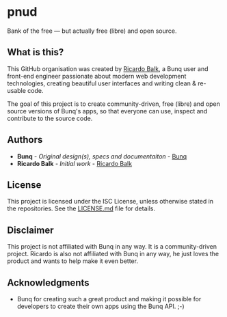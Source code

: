 # pnud

Bank of the free &mdash; but actually free (libre) and open source.

## What is this?

This GitHub organisation was created by [Ricardo Balk][gh:@ricardobalk], a Bunq user and front-end engineer passionate about modern web development technologies, creating beautiful user interfaces and writing clean & re-usable code.

The goal of this project is to create community-driven, free (libre) and open source versions of Bunq's apps, so that everyone can use, inspect and contribute to the source code.

<!-- ## Contributing -->

<!-- Please read [CONTRIBUTING.md][gh:pnud/contributing] for details on our code of conduct, and the process for submitting pull requests. -->

## Authors

* **Bunq** - *Original design(s), specs and documentaiton* - [Bunq][gh:@bunq]
* **Ricardo Balk** - *Initial work* - [Ricardo Balk][gh:@ricardobalk]

<!-- See also the list of [contributors][gh:pnud/contributors] who participated in this project. -->

## License

This project is licensed under the ISC License, unless otherwise stated in the repositories. See the [LICENSE.md][gh:@pnud/license] file for details.

## Disclaimer

This project is not affiliated with Bunq in any way. It is a community-driven project. Ricardo is also not affiliated with Bunq in any way, he just loves the product and wants to help make it even better.

## Acknowledgments

* Bunq for creating such a great product and making it possible for developers to create their own apps using the Bunq API. ;-)

[gh:@bunq]: https://github.com/bunq "Bunq on GitHub, the place where you can find the Bunq API specification and documentation."
[gh:@pnud/license]: ../LICENSE "ISC License"
[gh:@ricardobalk]: https://github.com/ricardobalk "Ricardo Balk on GitHub, the place where developers share ideas and work together."